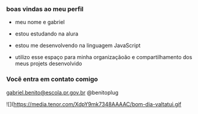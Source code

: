### boas vindas ao meu perfil

- meu nome e  gabriel

- estou estudando na alura
- estou me desenvolvendo na linguagem JavaScript
- utilizo esse espaço para minha organizaçãoão e compartilhamento dos meus projets desenvolvido

### Você entra em contato comigo 
gabriel.benito@escola.pr.gov.br
@benitoplug


![](https://media.tenor.com/XdpY9mk7348AAAAC/bom-dia-valtatui.gif
